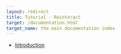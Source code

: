 ```yaml
---
layout: redirect
title: Tutorial - Reinteract
target: /documentation.html
target_name: the main documentation index
---
```


* [Introduction](introduction.html)
